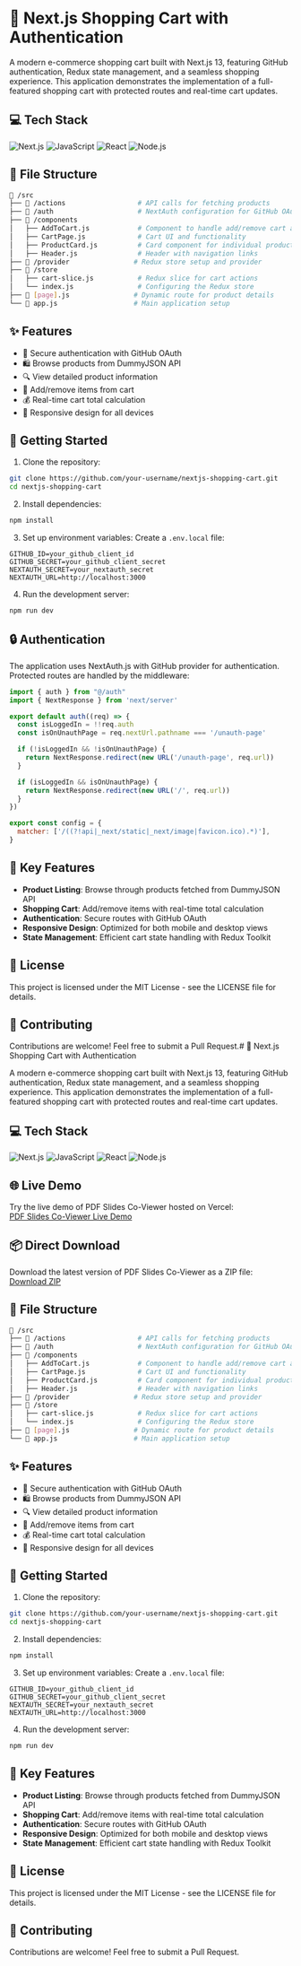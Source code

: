 # 🛒 Next.js Shopping Cart with Authentication

A modern e-commerce shopping cart built with Next.js 13, featuring GitHub authentication, Redux state management, and a seamless shopping experience. This application demonstrates the implementation of a full-featured shopping cart with protected routes and real-time cart updates.

## 💻 Tech Stack

![Next.js](https://skillicons.dev/icons?i=nextjs)
![JavaScript](https://skillicons.dev/icons?i=javascript)
![React](https://skillicons.dev/icons?i=react)
![Node.js](https://skillicons.dev/icons?i=nodejs)

## 📁 File Structure

```bash
📁 /src
├── 📁 /actions                  # API calls for fetching products
├── 📁 /auth                     # NextAuth configuration for GitHub OAuth
├── 📁 /components
│   ├── AddToCart.js            # Component to handle add/remove cart actions
│   ├── CartPage.js             # Cart UI and functionality
│   ├── ProductCard.js          # Card component for individual products
│   ├── Header.js               # Header with navigation links
├── 📁 /provider                # Redux store setup and provider
├── 📁 /store
│   ├── cart-slice.js           # Redux slice for cart actions
│   └── index.js                # Configuring the Redux store
├── 📄 [page].js                # Dynamic route for product details
└── 📄 app.js                   # Main application setup
```

## ✨ Features

- 🔐 Secure authentication with GitHub OAuth
- 🛍️ Browse products from DummyJSON API
- 🔍 View detailed product information
- 🛒 Add/remove items from cart
- 💰 Real-time cart total calculation
- 📱 Responsive design for all devices

## 🚀 Getting Started

1. Clone the repository:
```bash
git clone https://github.com/your-username/nextjs-shopping-cart.git
cd nextjs-shopping-cart
```

2. Install dependencies:
```bash
npm install
```

3. Set up environment variables:
Create a `.env.local` file:
```env
GITHUB_ID=your_github_client_id
GITHUB_SECRET=your_github_client_secret
NEXTAUTH_SECRET=your_nextauth_secret
NEXTAUTH_URL=http://localhost:3000
```

4. Run the development server:
```bash
npm run dev
```

## 🔒 Authentication

The application uses NextAuth.js with GitHub provider for authentication. Protected routes are handled by the middleware:

```javascript
import { auth } from "@/auth"
import { NextResponse } from 'next/server'

export default auth((req) => {
  const isLoggedIn = !!req.auth
  const isOnUnauthPage = req.nextUrl.pathname === '/unauth-page'

  if (!isLoggedIn && !isOnUnauthPage) {
    return NextResponse.redirect(new URL('/unauth-page', req.url))
  }

  if (isLoggedIn && isOnUnauthPage) {
    return NextResponse.redirect(new URL('/', req.url))
  }
})

export const config = {
  matcher: ['/((?!api|_next/static|_next/image|favicon.ico).*)'],
}
```

## 🌟 Key Features

- **Product Listing**: Browse through products fetched from DummyJSON API
- **Shopping Cart**: Add/remove items with real-time total calculation
- **Authentication**: Secure routes with GitHub OAuth
- **Responsive Design**: Optimized for both mobile and desktop views
- **State Management**: Efficient cart state handling with Redux Toolkit

## 📝 License

This project is licensed under the MIT License - see the LICENSE file for details.

## 🤝 Contributing

Contributions are welcome! Feel free to submit a Pull Request.# 🛒 Next.js Shopping Cart with Authentication

A modern e-commerce shopping cart built with Next.js 13, featuring GitHub authentication, Redux state management, and a seamless shopping experience. This application demonstrates the implementation of a full-featured shopping cart with protected routes and real-time cart updates.

## 💻 Tech Stack

![Next.js](https://skillicons.dev/icons?i=nextjs)
![JavaScript](https://skillicons.dev/icons?i=javascript)
![React](https://skillicons.dev/icons?i=react)
![Node.js](https://skillicons.dev/icons?i=nodejs)

## 🌐 Live Demo

Try the live demo of PDF Slides Co-Viewer hosted on Vercel:  
[PDF Slides Co-Viewer Live Demo](https://pdf-slides-co-viewer-web-app.vercel.app/)

## 📦 Direct Download

Download the latest version of PDF Slides Co-Viewer as a ZIP file:  
[Download ZIP](https://github.com/yashheda5/PDF-Slides-Co-Viewer-Web-App/archive/refs/heads/main.zip)



## 📁 File Structure

```bash
📁 /src
├── 📁 /actions                  # API calls for fetching products
├── 📁 /auth                     # NextAuth configuration for GitHub OAuth
├── 📁 /components
│   ├── AddToCart.js            # Component to handle add/remove cart actions
│   ├── CartPage.js             # Cart UI and functionality
│   ├── ProductCard.js          # Card component for individual products
│   ├── Header.js               # Header with navigation links
├── 📁 /provider                # Redux store setup and provider
├── 📁 /store
│   ├── cart-slice.js           # Redux slice for cart actions
│   └── index.js                # Configuring the Redux store
├── 📄 [page].js                # Dynamic route for product details
└── 📄 app.js                   # Main application setup
```

## ✨ Features

- 🔐 Secure authentication with GitHub OAuth
- 🛍️ Browse products from DummyJSON API
- 🔍 View detailed product information
- 🛒 Add/remove items from cart
- 💰 Real-time cart total calculation
- 📱 Responsive design for all devices

## 🚀 Getting Started

1. Clone the repository:
```bash
git clone https://github.com/your-username/nextjs-shopping-cart.git
cd nextjs-shopping-cart
```

2. Install dependencies:
```bash
npm install
```

3. Set up environment variables:
Create a `.env.local` file:
```env
GITHUB_ID=your_github_client_id
GITHUB_SECRET=your_github_client_secret
NEXTAUTH_SECRET=your_nextauth_secret
NEXTAUTH_URL=http://localhost:3000
```

4. Run the development server:
```bash
npm run dev
```


## 🌟 Key Features

- **Product Listing**: Browse through products fetched from DummyJSON API
- **Shopping Cart**: Add/remove items with real-time total calculation
- **Authentication**: Secure routes with GitHub OAuth
- **Responsive Design**: Optimized for both mobile and desktop views
- **State Management**: Efficient cart state handling with Redux Toolkit

## 📝 License

This project is licensed under the MIT License - see the LICENSE file for details.

## 🤝 Contributing

Contributions are welcome! Feel free to submit a Pull Request.